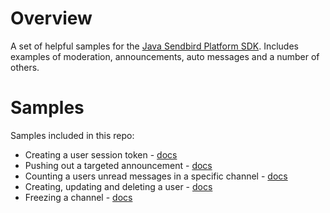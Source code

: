 # Overview
A set of helpful samples for the [Java Sendbird Platform SDK](https://github.com/sendbird/sendbird-platform-sdk-java).
Includes examples of moderation, announcements, auto messages and a number of others.

# Samples
Samples included in this repo:

 - Creating a user session token  - [docs](https://sendbird.com/docs/chat/v3/platform-api/user/managing-session-tokens/issue-a-session-token◊)
 - Pushing out a targeted announcement - [docs](https://sendbird.com/docs/chat/v3/platform-api/message/announcements/create-an-announcement) 
 - Counting a users unread messages in a specific channel - [docs](https://sendbird.com/docs/chat/v3/platform-api/message/read-receipts/get-number-of-unread-messages-per-member#2-response)
 - Creating, updating and deleting a user - [docs](https://sendbird.com/docs/chat/v3/platform-api/user/creating-users/create-a-user)
 - Freezing a channel - [docs](https://sendbird.com/docs/chat/v3/platform-api/moderation/freezing-a-channel/freeze-a-group-channel)
